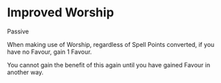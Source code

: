 # Improved Worship

Passive

When making use of Worship, regardless of Spell Points converted, if you have no Favour, gain 1 Favour.

You cannot gain the benefit of this again until you have gained Favour in another way.